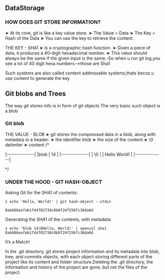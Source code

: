 ## DataStorage

### HOW DOES GIT STORE INFORMATION?

➤ At its core, git is like a key value store.
➤ The Value = Data
➤ The Key = Hash of the Data
➤ You can use the key to retrieve the content.

THE KEY - SHA1
 ➤ Is a cryptographic hash function.
 ➤ Given a piece of data, it produces a 40-digit hexadecimal
    number. 
 ➤ This value should always be the same if the given input is the
    same.-So when u run git log,you see a lot of 40 digit hexa numbers-->those are Sha1
 
 Such systems are also called content addressable systems,thats becoz u use content to generate the key
 
 ## Git blobs and Trees
 
 The way git stores info is in form of git objects
 The very basic such object is a blob
 
 ### Git blob
 THE VALUE - BLOB
  ➤ git stores the compressed data in a blob, along with metadata in
    a header:
  ➤ the identifier blob
  ➤ the size of the content
  ➤ \0 delimiter
  ➤ content
/*

|--------------|
|blob | 14     | 
|--------------|
| \0           |
| Hello World! |
|--------------|

*/
### UNDER THE HOOD - GIT HASH-OBJECT

Asking Git for the SHA1 of contents:

```
❯ echo 'Hello, World!' | git hash-object --stdin

8ab686eafeb1f44702738c8b0f24f2567c36da6d
```
Generating the SHA1 of the contents, with metadata:
```
❯ echo 'blob 14\0Hello, World!' | openssl sha1
8ab686eafeb1f44702738c8b0f24f2567c36da6d
```
It’s a Match! 
 
 In the .git directory, git stores project information and its metadata into blob, tree, and commits objects, with each object storing different parts of the project 
 like its content and folder structure.Deleting the .git directory, the information and history of the project are gone, but not the files of the project.
